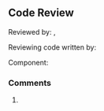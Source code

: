 ## Code Review

Reviewed by: <Boyang Gao>, <u7175363>

Reviewing code written by: <Qinrui Cheng> <u7133046>

Component: <the component being reviewed>

### Comments 

1. 


